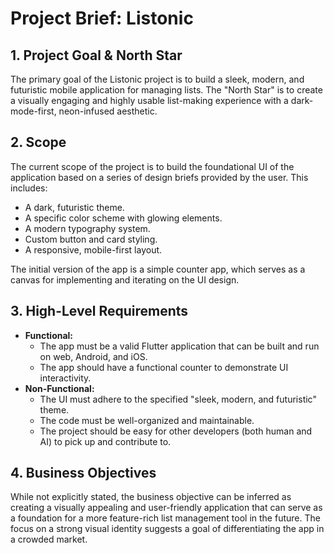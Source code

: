 # Project Brief: Listonic

## 1. Project Goal & North Star

The primary goal of the Listonic project is to build a sleek, modern, and futuristic mobile application for managing lists. The "North Star" is to create a visually engaging and highly usable list-making experience with a dark-mode-first, neon-infused aesthetic.

## 2. Scope

The current scope of the project is to build the foundational UI of the application based on a series of design briefs provided by the user. This includes:
- A dark, futuristic theme.
- A specific color scheme with glowing elements.
- A modern typography system.
- Custom button and card styling.
- A responsive, mobile-first layout.

The initial version of the app is a simple counter app, which serves as a canvas for implementing and iterating on the UI design.

## 3. High-Level Requirements

- **Functional:**
  - The app must be a valid Flutter application that can be built and run on web, Android, and iOS.
  - The app should have a functional counter to demonstrate UI interactivity.
- **Non-Functional:**
  - The UI must adhere to the specified "sleek, modern, and futuristic" theme.
  - The code must be well-organized and maintainable.
  - The project should be easy for other developers (both human and AI) to pick up and contribute to.

## 4. Business Objectives

While not explicitly stated, the business objective can be inferred as creating a visually appealing and user-friendly application that can serve as a foundation for a more feature-rich list management tool in the future. The focus on a strong visual identity suggests a goal of differentiating the app in a crowded market.
